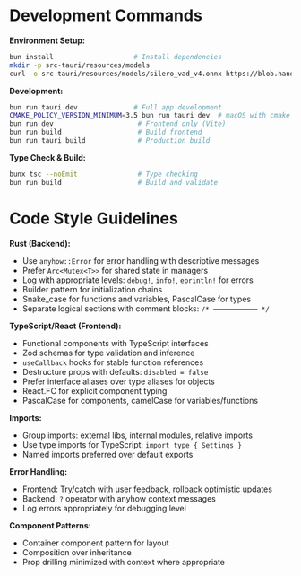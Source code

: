# Development Commands

**Environment Setup:**
```bash
bun install                    # Install dependencies
mkdir -p src-tauri/resources/models
curl -o src-tauri/resources/models/silero_vad_v4.onnx https://blob.handy.computer/silero_vad_v4.onnx
```

**Development:**
```bash
bun run tauri dev              # Full app development
CMAKE_POLICY_VERSION_MINIMUM=3.5 bun run tauri dev  # macOS with cmake fix
bun run dev                     # Frontend only (Vite)
bun run build                   # Build frontend
bun run tauri build             # Production build
```

**Type Check & Build:**
```bash
bunx tsc --noEmit               # Type checking  
bun run build                   # Build and validate
```

# Code Style Guidelines

**Rust (Backend):**
- Use `anyhow::Error` for error handling with descriptive messages
- Prefer `Arc<Mutex<T>>` for shared state in managers
- Log with appropriate levels: `debug!`, `info!`, `eprintln!` for errors
- Builder pattern for initialization chains
- Snake_case for functions and variables, PascalCase for types
- Separate logical sections with comment blocks: `/* ─────────── */`

**TypeScript/React (Frontend):**
- Functional components with TypeScript interfaces
- Zod schemas for type validation and inference
- `useCallback` hooks for stable function references
- Destructure props with defaults: `disabled = false`
- Prefer interface aliases over type aliases for objects
- React.FC for explicit component typing
- PascalCase for components, camelCase for variables/functions

**Imports:**
- Group imports: external libs, internal modules, relative imports
- Use type imports for TypeScript: `import type { Settings }`
- Named imports preferred over default exports

**Error Handling:**
- Frontend: Try/catch with user feedback, rollback optimistic updates
- Backend: `?` operator with anyhow context messages
- Log errors appropriately for debugging level

**Component Patterns:**
- Container component pattern for layout
- Composition over inheritance
- Prop drilling minimized with context where appropriate